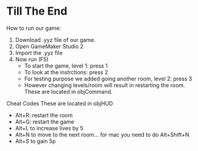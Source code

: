 # Till The End
How to run our game:
1. Download .yyz file of our game.
2. Open GameMaker Studio 2
3. Import the .yyz file
4. Now run (F5)
    - To start the game, level 1: press 1
    - To look at the instrctions: press 2
    - For testing purpose we added going another room, level 2: press 3
    - However changing levels/room will result in restarting the room. These are located in objCommand.


Cheat Codes
These are located in objHUD
- Alt+R: restart the room 
- Alt+G: restart the game
- Alt+L to increase lives by 5
- Alt+N to move to the next room... for mac you need to do Alt+Shift+N
- Alt+S to gain 5p

